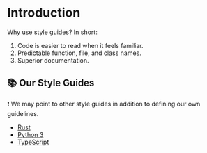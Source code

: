 # Introduction

Why use style guides? In short:

1. Code is easier to read when it feels familiar.
2. Predictable function, file, and class names.
3. Superior documentation.

## :books: Our Style Guides

:exclamation: We may point to other style guides in addition to defining our own guidelines.

- [Rust](./rust.md)
- [Python 3](./python3.md)
- [TypeScript](./typescript.md)